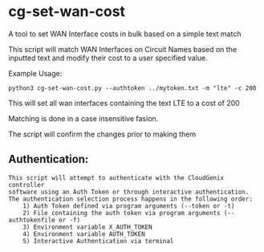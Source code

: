 # cg-set-wan-cost
A tool to set WAN Interface costs in bulk based on a simple text match

This script will match WAN Interfaces on Circuit Names based on the 
inputted text and modify their cost to a user specified value.

Example Usage:

    python3 cg-set-wan-cost.py --authtoken ../mytoken.txt -m "lte" -c 200

This will set all wan interfaces containing the text LTE to a cost of 200

Matching is done in a case insensitive fasion.

The script will confirm the changes prior to making them

Authentication:
---------------------------------------
    This script will attempt to authenticate with the CloudGenix controller
    software using an Auth Token or through interactive authentication.
    The authentication selection process happens in the following order:
        1) Auth Token defined via program arguments (--token or -t)
        2) File containing the auth token via program arguments (--authtokenfile or -f)
        3) Environment variable X_AUTH_TOKEN
        4) Environment variable AUTH_TOKEN
        5) Interactive Authentication via terminal
